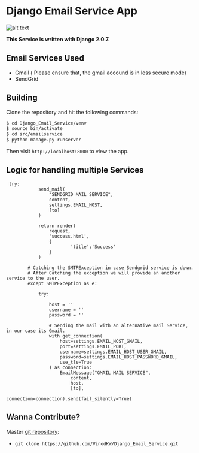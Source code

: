 # Django Email Service App

![alt text](https://github.com/VinodKW/Django_Email_Service.git/blob/master/image.png?raw=true)

**This Service is written with Django 2.0.7.**

## Email Services Used
* Gmail ( Please ensure that, the gmail accound is in less secure mode)
* SendGrid 

## Building

Clone the repository and hit the following commands:

```sh
$ cd Django_Email_Service/venv
$ source bin/activate
$ cd src/emailservice
$ python manage.py runserver
```

Then visit `http://localhost:8000` to view the app. 

## Logic for handling multiple Services

```
 try:
            send_mail(
                "SENDGRID MAIL SERVICE", 
                content, 
                settings.EMAIL_HOST, 
                [to]
            )
       
            return render(
                request, 
                'success.html', 
                {
                        'title':'Success'
                }
            )

        # Catching the SMTPException in case Sendgrid service is down. 
        # After Catching the exception we will provide an another service to the user. 
        except SMTPException as e: 

            try:
            
                host = ''
                username = ''
                password = ''

                # Sending the mail with an alternative mail Service, in our case its Gmail.
                with get_connection(
                    host=settings.EMAIL_HOST_GMAIL, 
                    port=settings.EMAIL_PORT, 
                    username=settings.EMAIL_HOST_USER_GMAIL, 
                    password=settings.EMAIL_HOST_PASSWORD_GMAIL, 
                    use_tls=True
                ) as connection:
                    EmailMessage("GMAIL MAIL SERVICE", 
                        content, 
                        host, 
                        [to],
                        connection=connection).send(fail_silently=True)

```
## Wanna Contribute? 

Master [git repository](https://github.com/VinodKW/Django_Email_Service.git):

* `git clone https://github.com/VinodKW/Django_Email_Service.git`

